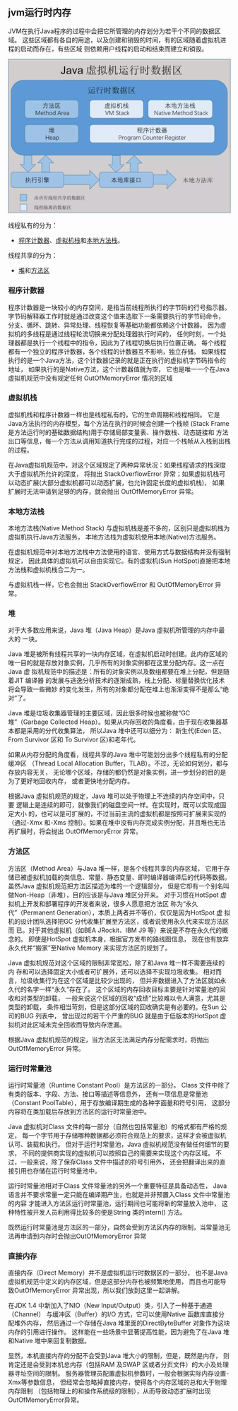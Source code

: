 ## jvm运行时内存

JVM在执行Java程序的过程中会把它所管理的内存划分为若干个不同的数据区域。
这些区域都有各自的用途，以及创建和销毁的时间，有的区域随着虚拟机进程的启动而存在，有些区域
则依赖用户线程的启动和结束而建立和销毁。

![jvm运行时数据区](img/jvm_memory.jpg)

线程私有的分为：
- [程序计数器](#cxjsq)、[虚拟机栈](#xnjz)和[本地方法栈](#bdffz)。

线程共享的分为：
- [堆](#dui)和[方法区](#ffq)

### <div id="cxjsq">程序计数器</span>
程序计数器是一块较小的内存空间，是指当前线程所执行的字节码的行号指示器。
字节码解释器工作时就是通过改变这个值来选取下一条需要执行的字节码命令，
分支、循环、跳转、异常处理、线程恢复等基础功能都依赖这个计数器。
因为虚拟机的多线程是通过线程轮流切换来分配处理器执行时间的，
任何时刻，一个处理器都是执行一个线程中的指令，因此为了线程切换后执行位置正确，
每个线程都有一个独立的程序计数器，各个线程的计数器互不影响，独立存储。
如果线程执行的是一个Java方法，这个计数器记录的就是正在执行的虚拟机字节码指令的地址，
如果执行的是Native方法，这个计数器值就为空，
它也是唯一一个在Java虚拟机规范中没有规定任何 OutOfMemoryError 情况的区域

### <div id="xnjz">虚拟机栈</div>
虚拟机栈和程序计数器一样也是线程私有的，它的生命周期和线程相同。
它是Java方法执行的内存模型，每个方法在执行的时候会创建一个栈帧
(Stack Frame 是方法运行时的基础数据结构)用于存储局部变量表、操作数栈、动态链接和
方法出口等信息，每一个方法从调用知道执行完成的过程，对应一个栈帧从入栈到出栈的过程。

在Java虚拟机规范中，对这个区域规定了两种异常状况：如果线程请求的栈深度大于虚拟机所允许的深度，
将抛出 StackOverflowError 异常；如果虚拟机栈可以动态扩展(大部分虚拟机都可以动态扩展，也允许固定长度的虚拟机栈)，
如果扩展时无法申请到足够的内存，就会抛出 OutOfMemoryError 异常。

### <div id="bdffz">本地方法栈</div>
本地方法栈(Native Method Stack) 与虚拟机栈是差不多的，区别只是虚拟机栈为虚拟机执行Java方法服务，
本地方法栈为虚拟机使用本地(Native)方法服务。

在虚拟机规范中对本地方法栈中方法使用的语言、使用方式与数据结构并没有强制规定，
因此具体的虚拟机可以自由实现它。有的虚拟机(Sun HotSpot)直接把本地方法栈和虚拟机栈合二为一。

与虚拟机栈一样，它也会抛出 StackOverflowError 和 OutOfMemoryError 异常。

### <div id="dui">堆</div>
对于大多数应用来说，Java 堆（Java Heap）是Java 虚拟机所管理的内存中最大的
一块。

Java 堆是被所有线程共享的一块内存区域，在虚拟机启动时创建。此内存区域的
唯一目的就是存放对象实例，几乎所有的对象实例都在这里分配内存。这一点在Java 虚
拟机规范中的描述是：所有的对象实例以及数组都要在堆上分配，但是随着JIT 编译器
的发展与逃逸分析技术的逐渐成熟，栈上分配、标量替换优化技术将会导致一些微妙
的变化发生，所有的对象都分配在堆上也渐渐变得不是那么“绝对”了。

Java 堆是垃圾收集器管理的主要区域，因此很多时候也被称做“GC 堆”（Garbage
Collected Heap）。如果从内存回收的角度看，由于现在收集器基本都是采用的分代收集算法，
所以Java 堆中还可以细分为：
新生代(Eden 区、From Survivor 区和 To Survivor 区)和老年代。

如果从内存分配的角度看，线程共享的Java 堆中可能划分出多个线程私有的分配缓冲区
（Thread Local Allocation Buffer，TLAB）。不过，无论如何划分，都与存放内容无关，
无论哪个区域，存储的都仍然是对象实例，进一步划分的目的是为了更好地回收内存，
或者更快地分配内存。

根据Java 虚拟机规范的规定，Java 堆可以处于物理上不连续的内存空间中，只要
逻辑上是连续的即可，就像我们的磁盘空间一样。在实现时，既可以实现成固定大小
的，也可以是可扩展的，不过当前主流的虚拟机都是按照可扩展来实现的（通过-Xmx
和-Xms 控制）。如果在堆中没有内存完成实例分配，并且堆也无法再扩展时，将会抛出
OutOfMemoryError 异常。

### <div id="ffq">方法区</div>
方法区（Method Area）与Java 堆一样，是各个线程共享的内存区域，
它用于存储已被虚拟机加载的类信息、常量、静态变量、即时编译器编译后的代码等数据。
虽然Java 虚拟机规范把方法区描述为堆的一个逻辑部分，
但是它却有一个别名叫做Non-Heap（非堆），目的应该是与Java 堆区分开来。
对于习惯在HotSpot 虚拟机上开发和部署程序的开发者来说，很多人愿意把方法区
称为“永久代”（Permanent Generation），本质上两者并不等价，仅仅是因为HotSpot 虚
拟机的设计团队选择把GC 分代收集扩展至方法区，或者说使用永久代来实现方法区而
已。对于其他虚拟机（如BEA JRockit、IBM J9 等）来说是不存在永久代的概念的。
即使是HotSpot 虚拟机本身，根据官方发布的路线图信息，
现在也有放弃永久代并“搬家”至Native Memory 来实现方法区的规划了。

Java 虚拟机规范对这个区域的限制非常宽松，除了和Java 堆一样不需要连续的内
存和可以选择固定大小或者可扩展外，还可以选择不实现垃圾收集。
相对而言，垃圾收集行为在这个区域是比较少出现的，
但并非数据进入了方法区就如永久代的名字一样“永久”存在了。
这个区域的内存回收目标主要是针对常量池的回收和对类型的卸载，
一般来说这个区域的回收“成绩”比较难以令人满意，尤其是类型的卸载，
条件相当苛刻，但是这部分区域的回收确实是有必要的。在Sun 公司的BUG 列表中，
曾出现过的若干个严重的BUG 就是由于低版本的HotSpot 虚拟机对此区域未完全回收而导致内存泄漏。

根据Java 虚拟机规范的规定，当方法区无法满足内存分配需求时，将抛出OutOfMemoryError 异常。

### <div id="yxsclc">运行时常量池</div>
运行时常量池（Runtime Constant Pool）是方法区的一部分。
Class 文件中除了有类的版本、字段、方法、接口等描述等信息外，
还有一项信息是常量池（Constant PoolTable），用于存放编译期生成的各种字面量和符号引用，
这部分内容将在类加载后存放到方法区的运行时常量池中。

Java 虚拟机对Class 文件的每一部分（自然也包括常量池）的格式都有严格的规定，
每一个字节用于存储哪种数据都必须符合规范上的要求，这样才会被虚拟机认可、装载和执行。
但对于运行时常量池，Java 虚拟机规范没有做任何细节的要求，
不同的提供商实现的虚拟机可以按照自己的需要来实现这个内存区域。
不过，一般来说，除了保存Class 文件中描述的符号引用外，
还会把翻译出来的直接引用也存储在运行时常量池中。

运行时常量池相对于Class 文件常量池的另外一个重要特征是具备动态性，
Java 语言并不要求常量一定只能在编译期产生，也就是并非预置入Class 文件中常量池的内容
才能进入方法区运行时常量池，运行期间也可能将新的常量放入池中，
这种特性被开发人员利用得比较多的便是String 类的intern() 方法。

既然运行时常量池是方法区的一部分，自然会受到方法区内存的限制，当常量池无
法再申请到内存时会抛出OutOfMemoryError 异常

### <div id="yxsclc">直接内存</div>
直接内存（Direct Memory）并不是虚拟机运行时数据区的一部分，
也不是Java虚拟机规范中定义的内存区域，但是这部分内存也被频繁地使用，
而且也可能导致OutOfMemoryError 异常出现，所以我们放到这里一起讲解。

在JDK 1.4 中新加入了NIO（New Input/Output）类，引入了一种基于通道（Channel）
与缓冲区（Buffer）的I/O 方式，它可以使用Native 函数库直接分配堆外内存，
然后通过一个存储在Java 堆里面的DirectByteBuffer 对象作为这块内存的引用进行操作。
这样能在一些场景中显著提高性能，因为避免了在Java 堆和Native 堆中来回复制数据。

显然，本机直接内存的分配不会受到Java 堆大小的限制，但是，既然是内存，
则肯定还是会受到本机总内存（包括RAM 及SWAP 区或者分页文件）的大小及处理器寻址空间的限制。
服务器管理员配置虚拟机参数时，一般会根据实际内存设置-Xmx等参数信息，
但经常会忽略掉直接内存，使得各个内存区域的总和大于物理内存限制
（包括物理上的和操作系统级的限制），从而导致动态扩展时出现OutOfMemoryError异常。
